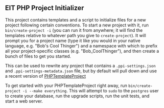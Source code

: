 ## EIT PHP Project Initializer

This project contains templates and a script to initialize files for a
new project following certain conventions.
To start a new project with it, run ```bin/create-project -i```
(you can run it from anywhere; it will find the templates relative to
whatever path you give to ```create-project```).
It will prompt you for a project name
(type it like you would in your native language, e.g. "Bob's Cool
Thinger") and a namespace with which to prefix all your
project-specific classes (e.g. "Bob_CoolThinger"), and then create a
bunch of files to get you started.

This can be used to rewrite any project that contains a
```.ppi-settings.json``` and ```.ppi-settings-metadata.json``` file,
but by default will pull down and use a recent version of
[PHPTemplateProject](http://github.com/EarthlingInteractive/PHPTemplateProject)

To get started with your PHPTemplateProject right away, run
```bin/create-project -i --make everything```.  This will attempt to
```sudo``` to the ```postgres``` user to create your database, run the
upgrade scripts, run the unit tests, and start a web server.
